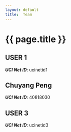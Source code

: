 ```yaml
---
layout: default
title:  Team
---
```


# {{ page.title }}


## USER 1
***UCI Net ID***: ucinetid1

## Chuyang Peng
***UCI Net ID***: 40818030

## USER 3
***UCI Net ID***: ucinetid3
